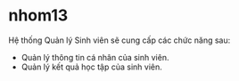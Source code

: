 # nhom13
Hệ thống Quản lý Sinh viên sẽ cung cấp các chức năng sau:
- Quản lý thông tin cá nhân của sinh viên.
- Quản lý kết quả học tập của sinh viên.
